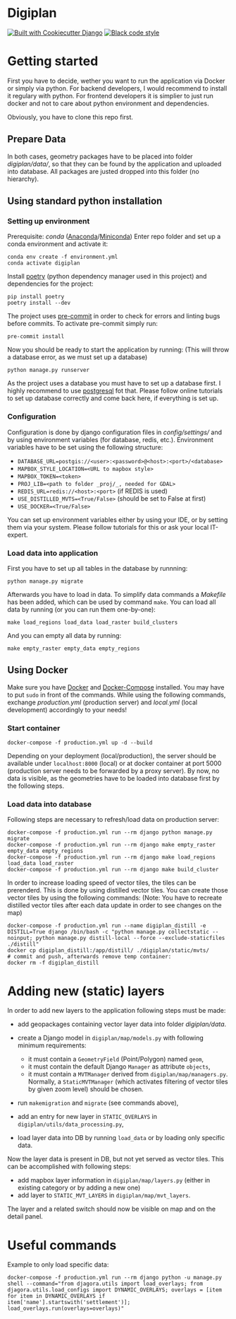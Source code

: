 # Digiplan

[![Built with Cookiecutter Django](https://img.shields.io/badge/built%20with-Cookiecutter%20Django-ff69b4.svg)](https://github.com/pydanny/cookiecutter-django/)
[![Black code style](https://img.shields.io/badge/code%20style-black-000000.svg)](https://github.com/ambv/black)

# Getting started

First you have to decide, wether you want to run the application via Docker or simply via python.
For backend developers, I would recommend to install it regulary with python.
For frontend developers it is simplier to just run docker and not to care about python environment and dependencies.

Obviously, you have to clone this repo first.

## Prepare Data

In both cases, geometry packages have to be placed into folder _digiplan/data/_,
so that they can be found by the application and uploaded into database.
All packages are justed dropped into this folder (no hierarchy).

## Using standard python installation

### Setting up environment

Prerequisite: _conda_ ([Anaconda](https://docs.anaconda.com/anaconda/install/)/[Miniconda](https://conda.io/en/latest/miniconda.html))
Enter repo folder and set up a conda environment and activate it:
```
conda env create -f environment.yml
conda activate digiplan
```
Install [poetry](https://python-poetry.org/) (python dependency manager used in this project) and dependencies for the project:
```
pip install poetry
poetry install --dev
```
The project uses [pre-commit](https://pre-commit.com/) in order to check for errors and linting bugs before commits.
To activate pre-commit simply run:
```
pre-commit install
```
Now you should be ready to start the application by running:
(This will throw a database error, as we must set up a database)
```
python manage.py runserver
```
As the project uses a database you must have to set up a database first.
I highly recommend to use [postgresql](https://www.postgresql.org/) fot that.
Please follow online tutorials to set up database correctly and come back here, if everything is set up.

### Configuration

Configuration is done by django configuration files in _config/settings/_ and by using environment variables (for database, redis, etc.).
Environment variables have to be set using the following structure:
- `DATABASE_URL=postgis://<user>:<password>@<host>:<port>/<database>`
- `MAPBOX_STYLE_LOCATION=<URL to mapbox style>`
- `MAPBOX_TOKEN=<token>`
- `PROJ_LIB=<path to folder _proj/_, needed for GDAL>`
- `REDIS_URL=redis://<host>:<port>` (if REDIS is used)
- `USE_DISTILLED_MVTS=<True/False>` (should be set to False at first)
- `USE_DOCKER=<True/False>`

You can set up environment variables either by using your IDE, or by setting them via your system.
Please follow tutorials for this or ask your local IT-expert.

### Load data into application

First you have to set up all tables in the database by runnning:
```
python manage.py migrate
```
Afterwards you have to load in data. To simplify data commands a _Makefile_ has been added, which can be used by command `make`.
You can load all data by running (or you can run them one-by-one):
```
make load_regions load_data load_raster build_clusters
```
And you can empty all data by running:
```
make empty_raster empty_data empty_regions
```

## Using Docker

Make sure you have [Docker](https://docs.docker.com/get-docker/) and [Docker-Compose](https://docs.docker.com/compose/install/) installed.
You may have to put `sudo` in front of the commands.
While using the following commands, exchange _production.yml_ (production server) and _local.yml_ (local development) accordingly to your needs!

### Start container

```
docker-compose -f production.yml up -d --build
```

Depending on your deployment (local/production), the server should be available under `localhost:8000` (local) or
at docker container at port 5000 (production server needs to be forwarded by a proxy server).
By now, no data is visible, as the geometries have to be loaded into database first by the following steps.

### Load data into database

Following steps are necessary to refresh/load data on production server:
```
docker-compose -f production.yml run --rm django python manage.py migrate
docker-compose -f production.yml run --rm django make empty_raster empty_data empty_regions
docker-compose -f production.yml run --rm django make load_regions load_data load_raster
docker-compose -f production.yml run --rm django make build_cluster
```

In order to increase loading speed of vector tiles, the tiles can be prerenderd. This is done by using distilled vector tiles.
You can create those vector tiles by using the following commands:
(Note: You have to recreate distilled vector tiles after each data update in order to see changes on the map)

```
docker-compose -f production.yml run --name digiplan_distill -e DISTILL=True django /bin/bash -c "python manage.py collectstatic --noinput; python manage.py distill-local --force --exclude-staticfiles ./distill"
docker cp digiplan_distill:/app/distill/ ./digiplan/static/mvts/
# commit and push, afterwards remove temp container:
docker rm -f digiplan_distill
```

# Adding new (static) layers

In order to add new layers to the application following steps must be made:

- add geopackages containing vector layer data into folder _digiplan/data_.
- create a Django model in `digiplan/map/models.py` with following minimum requirements:

  - it must contain a `GeometryField` (Point/Polygon) named `geom`,
  - it must contain the default Django `Manager` as attribute `objects`,
  - it must contain a `MVTManager` derived from `digiplan/map/managers.py`.
    Normally, a `StaticMVTManager` (which activates filtering of vector tiles by given zoom level) should be chosen.

- run `makemigration` and `migrate` (see commands above),
- add an entry for new layer in `STATIC_OVERLAYS` in `digiplan/utils/data_processing.py`,
- load layer data into DB by running `load_data` or by loading only specific data.

Now the layer data is present in DB, but not yet served as vector tiles. This can be accomplished with following steps:

- add mapbox layer information in `digiplan/map/layers.py` (either in existing category or by adding a new one)
- add layer to `STATIC_MVT_LAYERS` in `digiplan/map/mvt_layers`.

The layer and a related switch should now be visible on map and on the detail panel.

# Useful commands

Example to only load specific data:

```
docker-compose -f production.yml run --rm django python -u manage.py shell --command="from djagora.utils import load_overlays; from djagora.utils.load_configs import DYNAMIC_OVERLAYS; overlays = [item for item in DYNAMIC_OVERLAYS if item['name'].startswith('settlement')]; load_overlays.run(overlays=overlays)"
```
